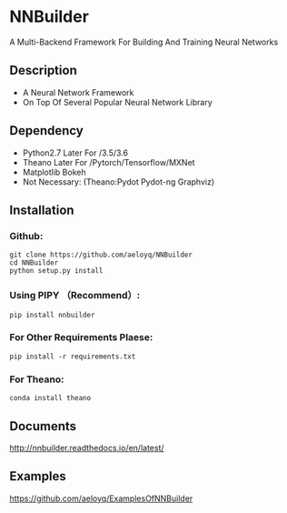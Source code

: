 NNBuilder
===========
A Multi-Backend Framework For Building And Training Neural Networks
## Description
* A Neural Network Framework
* On Top Of Several Popular Neural Network Library
## Dependency
* Python2.7 Later For /3.5/3.6
* Theano Later For /Pytorch/Tensorflow/MXNet
* Matplotlib Bokeh
* Not Necessary: (Theano:Pydot Pydot-ng Graphviz)
## Installation
### Github:
`git clone https://github.com/aeloyq/NNBuilder`<br />
`cd NNBuilder`<br />
`python setup.py install`
### Using PIPY （Recommend）:
`pip install nnbuilder`
### For Other Requirements Plaese:
`pip install -r requirements.txt`
### For Theano:
`conda install theano`
## Documents
http://nnbuilder.readthedocs.io/en/latest/
## Examples
https://github.com/aeloyq/ExamplesOfNNBuilder

